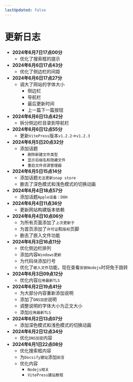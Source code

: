 ```yaml
---
lastUpdated: false
---
```


# 更新日志

- **2024年6月7日17点00分**
  - 优化了搜索框的提示
- **2024年6月6日17点43分**
  - 优化了侧边栏的间距
- **2024年6月6日17点27分**
  - 调大了网站的字体大小
    - 侧边栏
    - 导航栏
    - 最后更新时间
    - 上一篇下一篇按钮
- **2024年6月6日13点42分**
  - 拆分侧边栏目录到导航栏
- **2024年6月6日12点55分**
  - 更新```VitePress```版本```v1.2.2```->```v1.2.3```
- **2024年6月5日20点32分**
  - 添加话题
    - ```删除新建文件类型```
    - ```显示后缀名和隐藏文件```
    - ```重启文件资源管理器```
- **2024年6月5日15点14分**
  - 添加话题```无法更新snap store```
  - 删去了深色模式和浅色模式的切换动画
- **2024年6月4日18点57分**
  - 添加话题```Apple设备：DOH```
- **2024年6月4日11点36分**
  - 更新网站构建版本依赖
- **2024年6月4日10点06分**
  - 为所有页面添加了```上次更新于```
  - 为首页添加了```许可证```和```版权```页脚
  - 删去了嵌入文件功能
- **2024年6月3日16点11分**
  - 优化侧边栏排列
  - 添加内容```Windows更新```
  - 为代码块添加行号
  - 优化了```嵌入文件```功能，现在查看```安装Nodejs```时将免于跳转
- **2024年6月3日09点12分**
  - 优化内容```应用最新TLS```
- **2024年6月2日19点41分**
  - 为大部分内容重新添加说明
  - 添加了```DNS加密```说明
  - 调整说明的字体大小为正文大小
  - 添加```应用最新TLS```
- **2024年6月2日13点07分**
  - 添加深色模式和浅色模式的切换动画
- **2024年6月2日12点34分**
  - 优化```DNS加密```内容
- **2024年6月1日22点08分**
  - 优化搜索框内容
  - 为```Docsify建站```添加```前言```
  - 优化内容
    - ```Nodejs相关```
    - ```VitePress建站教程```
